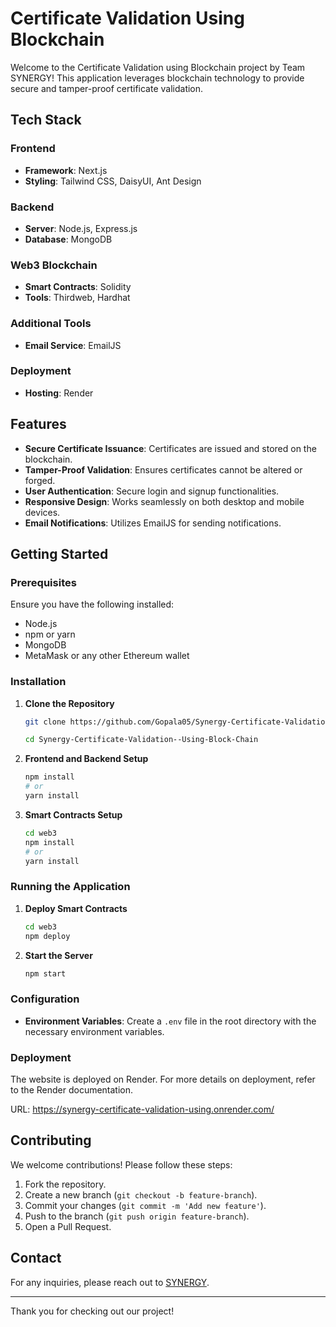 # Certificate Validation Using Blockchain

Welcome to the Certificate Validation using Blockchain project by Team SYNERGY! This application leverages blockchain technology to provide secure and tamper-proof certificate validation.

## Tech Stack

### Frontend
- **Framework**: Next.js
- **Styling**: Tailwind CSS, DaisyUI, Ant Design

### Backend
- **Server**: Node.js, Express.js
- **Database**: MongoDB

### Web3 Blockchain
- **Smart Contracts**: Solidity
- **Tools**: Thirdweb, Hardhat

### Additional Tools
- **Email Service**: EmailJS

### Deployment
- **Hosting**: Render

## Features

- **Secure Certificate Issuance**: Certificates are issued and stored on the blockchain.
- **Tamper-Proof Validation**: Ensures certificates cannot be altered or forged.
- **User Authentication**: Secure login and signup functionalities.
- **Responsive Design**: Works seamlessly on both desktop and mobile devices.
- **Email Notifications**: Utilizes EmailJS for sending notifications.

## Getting Started

### Prerequisites

Ensure you have the following installed:

- Node.js
- npm or yarn
- MongoDB
- MetaMask or any other Ethereum wallet

### Installation

1. **Clone the Repository**
    ```bash
    git clone https://github.com/Gopala05/Synergy-Certificate-Validation--Using-Block-Chain.git
    
    cd Synergy-Certificate-Validation--Using-Block-Chain
    ```

2. **Frontend and Backend Setup**
    ```bash
    npm install
    # or
    yarn install
    ```

3. **Smart Contracts Setup**
    ```bash
    cd web3
    npm install
    # or
    yarn install
    ```

### Running the Application

1. **Deploy Smart Contracts**
    ```bash
    cd web3
    npm deploy
    ```

2. **Start the Server**
    ```bash
    npm start
    ```

### Configuration

- **Environment Variables**: Create a `.env` file in the root directory with the necessary environment variables.

### Deployment

The website is deployed on Render. For more details on deployment, refer to the Render documentation.

URL: https://synergy-certificate-validation-using.onrender.com/

## Contributing

We welcome contributions! Please follow these steps:

1. Fork the repository.
2. Create a new branch (`git checkout -b feature-branch`).
3. Commit your changes (`git commit -m 'Add new feature'`).
4. Push to the branch (`git push origin feature-branch`).
5. Open a Pull Request.

## Contact

For any inquiries, please reach out to [SYNERGY](mailto:team.synergy.ksit@gmail.com).

---

Thank you for checking out our project!
